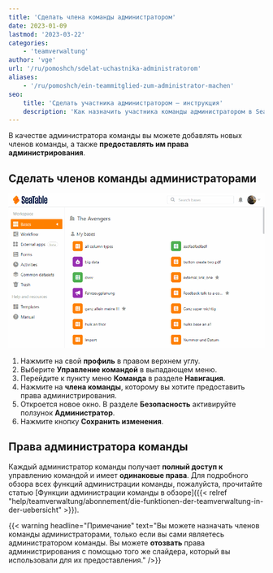 ```yaml
---
title: 'Сделать члена команды администратором'
date: 2023-01-09
lastmod: '2023-03-22'
categories:
    - 'teamverwaltung'
author: 'vge'
url: '/ru/pomoshch/sdelat-uchastnika-administratorom'
aliases:
    - '/ru/pomoshch/ein-teammitglied-zum-administrator-machen'
seo:
    title: 'Сделать участника администратором – инструкция'
    description: 'Как назначить участника команды администратором в SeaTable, управлять его правами и полноценно использовать админ‑панель.'
---
```


В качестве администратора команды вы можете добавлять новых членов команды, а также **предоставлять им права администрирования**.

## Сделать членов команды администраторами

![Сделать члена команды администратором](images/Ein-Teammitglied-zum-Administrator-machen.gif)

1. Нажмите на свой **профиль** в правом верхнем углу.
2. Выберите **Управление командой** в выпадающем меню.
3. Перейдите к пункту меню **Команда** в разделе **Навигация**.
4. Нажмите на **члена команды**, которому вы хотите предоставить права администрирования.
5. Откроется новое окно. В разделе **Безопасность** активируйте ползунок **Администратор**.
6. Нажмите кнопку **Сохранить изменения**.

## Права администратора команды

Каждый администратор команды получает **полный доступ к** управлению командой и имеет **одинаковые права**. Для подробного обзора всех функций администрации команды, пожалуйста, прочитайте статью [Функции администрации команды в обзоре]({{< relref "help/teamverwaltung/abonnement/die-funktionen-der-teamverwaltung-in-der-uebersicht" >}}).

{{< warning  headline="Примечание"  text="Вы можете назначать членов команды администраторами, только если вы сами являетесь администратором команды. Вы можете **отозвать** права администрирования с помощью того же слайдера, который вы использовали для их предоставления." />}}
